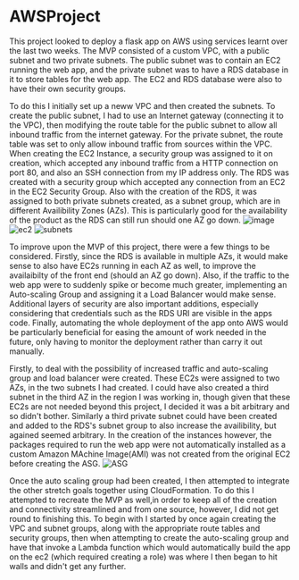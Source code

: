 # AWSProject

This project looked to deploy a flask app on AWS using services learnt over the last two weeks. The MVP consisted of a custom VPC, with a public subnet and two private subnets. The public subnet was to contain an EC2 running the web app, and the private subnet was to have a RDS database in it to store tables for the web app. The EC2 and RDS database were also to have their own security groups.

To do this I initially set up a neww VPC and then created the subnets. To create the public subnet, I had to use an Internet gateway (connecting it to the VPC), then modifying the route table for the public subnet to allow all inbound traffic from the internet gateway. For the private subnet, the route table was set to only allow inbound traffic from sources within the VPC. When creating the EC2 Instance, a security group was assigned to it on creation, which accepted any inbound traffic from a HTTP connection on port 80, and also an SSH connection from my IP address only. The RDS was created with a security group which accepted any connection from an EC2 in the EC2 Security Group. Also with the creation of the RDS, it was assigned to both private subnets created, as a subnet group, which are in different Availibility Zones (AZs). This is particularly good for the availability of the product as the RDS can still run should one AZ go down. 
![image](https://user-images.githubusercontent.com/88770784/135596768-f6e6d41f-f082-481e-8992-b87430b4a1b1.png)
![ec2](https://user-images.githubusercontent.com/88770784/135623693-2b4c4c26-7ad6-4263-8803-73bf62a30c4b.PNG)
![subnets](https://user-images.githubusercontent.com/88770784/135623707-89420b9a-601c-4f82-acb2-58a63116f0a2.PNG)


To improve upon the MVP of this project, there were a few things to be considered. Firstly, since the RDS is available in multiple AZs, it would make sense to also have EC2s running in each AZ as well, to improve the availaibilty of the front end (should an AZ go down). Also, if the traffic to the web app were to suddenly spike or become much greater, implementing an Auto-scaling Group and assigning it a Load Balancer would make sense. Additional layers of security are also important additions, especially considering that credentials such as the RDS URI are visible in the apps code. Finally, automating the whole deployment of the app onto AWS would be particularly beneficial for easing the amount of work needed in the future, only having to monitor the deployment rather than carry it out manually.

Firstly, to deal with the possibility of increased traffic and auto-scaling group and load balancer were created. These EC2s were assigned to two AZs, in the two subnets I had created. I could have also created a third subnet in the third AZ in the region I was working in, though given that these EC2s are not needed beyond this project, I decided it was a bit arbitrary and so didn't bother. Similarly a third private subnet could have been created and added to the RDS's subnet group to also increase the availibility, but agained seemed arbitrary. In the creation of the instances however, the packages required to run the web app were not automatically installed as a custom Amazon MAchine Image(AMI) was not created from the original EC2 before creating the ASG.
![ASG](https://user-images.githubusercontent.com/88770784/135623726-14762ed4-850b-4c65-9d14-be4b58aec09a.PNG)

Once the auto scaling group had been created, I then attempted to integrate the other stretch goals together using CloudFormation. To do this I attempted to recreate the MVP as well,in order to keep all of the creation and connectivity streamlined and from one source, however, I did not get round to finishing this. To begin with I started by once again creating the VPC and subnet groups, along with the appropriate route tables and security groups, then when attempting to create the auto-scaling group and have that invoke a Lambda function which would automatically build the app on the ec2 (which required creating a role) was where I then began to hit walls and didn't get any further.
